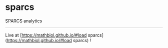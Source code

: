 # sparcs
SPARCS analytics

___

Live at [https://mathbiol.github.io/#load sparcs](https://mathbiol.github.io/#load sparcs) !
